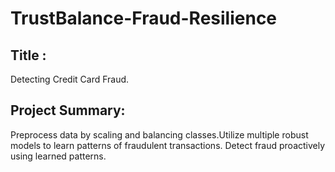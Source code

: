 # TrustBalance-Fraud-Resilience

## Title :
Detecting Credit Card Fraud.

## Project Summary:
Preprocess data by scaling and balancing classes.Utilize multiple robust models to learn patterns of fraudulent transactions. Detect fraud proactively using learned patterns.

## 

